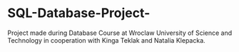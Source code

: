 # SQL-Database-Project-
Project made during Database Course at Wroclaw University of Science and Technology in cooperation with Kinga Teklak and Natalia Klepacka.
